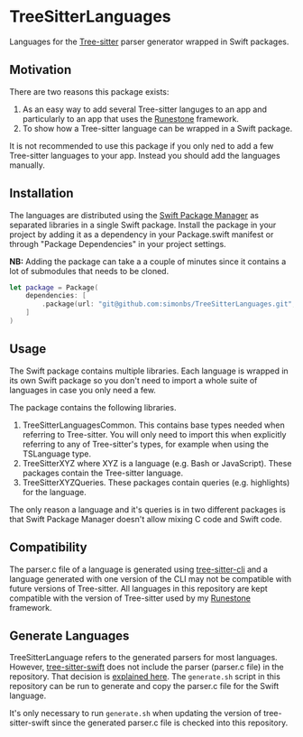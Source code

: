 # TreeSitterLanguages

Languages for the [Tree-sitter](https://tree-sitter.github.io/tree-sitter/) parser generator wrapped in Swift packages.

## Motivation

There are two reasons this package exists:

1. As an easy way to add several Tree-sitter languges to an app and particularly to an app that uses the [Runestone](https://github.com/simonbs/runestone) framework.
2. To show how a Tree-sitter language can be wrapped in a Swift package.

It is not recommended to use this package if you only ned to add a few Tree-sitter languages to your app. Instead you should add the languages manually.

## Installation

The languages are distributed using the [Swift Package Manager](https://www.swift.org/package-manager/) as separated libraries in a single Swift package. Install the package in your project by adding it as a dependency in your Package.swift manifest or through "Package Dependencies" in your project settings.

**NB:** Adding the package can take a a couple of minutes since it contains a lot of submodules that needs to be cloned.

```swift
let package = Package(
    dependencies: [
        .package(url: "git@github.com:simonbs/TreeSitterLanguages.git", from: "0.1.0")
    ]
)
```

## Usage

The Swift package contains multiple libraries. Each language is wrapped in its own Swift package so you don't need to import a whole suite of languages in case you only need a few.

The package contains the following libraries.

1. TreeSitterLanguagesCommon. This contains base types needed when referring to Tree-sitter. You will only need to import this when explicitly referring to any of Tree-sitter's types, for example when using the TSLanguage type.
2. TreeSitterXYZ where XYZ is a language (e.g. Bash or JavaScript). These packages contain the Tree-sitter language.
3. TreeSitterXYZQueries. These packages contain queries (e.g. highlights) for the language.

The only reason a language and it's queries is in two different packages is that Swift Package Manager doesn't allow mixing C code and Swift code.

## Compatibility

The parser.c file of a language is generated using [tree-sitter-cli](https://github.com/tree-sitter/tree-sitter/blob/master/cli/README.md) and a language generated with one version of the CLI may not be compatible with future versions of Tree-sitter. All languages in this repository are kept compatible with the version of Tree-sitter used by my [Runestone](https://github.com/simonbs/runestone) framework.

## Generate Languages

TreeSitterLanguage refers to the generated parsers for most languages. However, [tree-sitter-swift](https://github.com/alex-pinkus/tree-sitter-swift) does not include the parser (parser.c file) in the repository. That decision is [explained here](https://github.com/alex-pinkus/tree-sitter-swift#where-is-your-parserc). The `generate.sh` script in this repository can be run to generate and copy the parser.c file for the Swift language.

It's only necessary to run `generate.sh` when updating the version of tree-sitter-swift since the generated parser.c file is checked into this repository.

